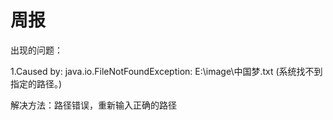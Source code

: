 # 周报

出现的问题：

1.Caused by: java.io.FileNotFoundException: E:\image\中国梦.txt (系统找不到指定的路径。)

解决方法：路径错误，重新输入正确的路径